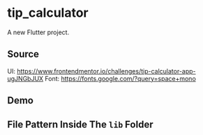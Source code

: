 # tip_calculator

A new Flutter project.

## Source

UI: https://www.frontendmentor.io/challenges/tip-calculator-app-ugJNGbJUX
Font: https://fonts.google.com/?query=space+mono

## Demo

## File Pattern Inside The `lib` Folder
